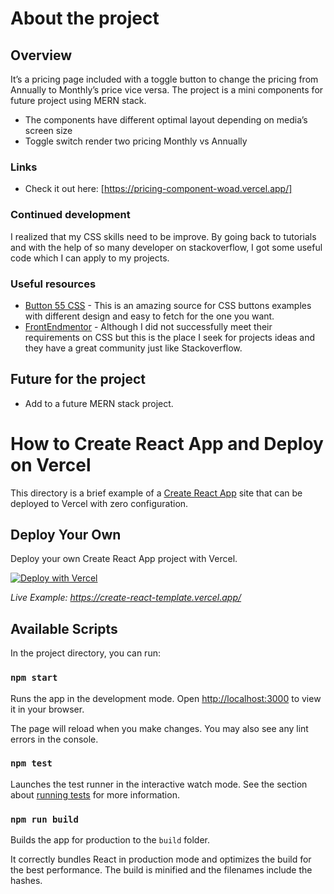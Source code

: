 # About the project
## Overview

It’s a pricing page included with a toggle button to change the pricing from Annually to Monthly’s price vice versa. The project is a mini components for future project using MERN stack. 

- The components have different optimal layout depending on media’s screen size
- Toggle switch render two pricing Monthly vs Annually

### Links

- Check it out here: [https://pricing-component-woad.vercel.app/]

### Continued development

I realized that my CSS skills need to be improve. By going back to tutorials and with the help of so many developer on stackoverflow, I got some useful code which I can apply to my projects. 

### Useful resources

- [Button 55 CSS](https://getcssscan.com/css-buttons-examples?ref=beautifulboxshadow-bottom) - This is an amazing source for CSS buttons examples with different design and easy to fetch for the one you want.
- [FrontEndmentor](https://www.frontendmentor.io/challenges) - Although I did not successfully meet their requirements on CSS but this is the place I seek for projects ideas and they have a great community just like Stackoverflow.

## Future for the project

- Add to a future MERN stack project.


# How to Create React App and Deploy on Vercel

This directory is a brief example of a [Create React App](https://github.com/facebook/create-react-app) site that can be deployed to Vercel with zero configuration.

## Deploy Your Own

Deploy your own Create React App project with Vercel.

[![Deploy with Vercel](https://vercel.com/button)](https://vercel.com/new/clone?repository-url=https://github.com/vercel/vercel/tree/main/examples/create-react-app&template=create-react-app)

_Live Example: https://create-react-template.vercel.app/_

## Available Scripts

In the project directory, you can run:

### `npm start`

Runs the app in the development mode. Open [http://localhost:3000](http://localhost:3000) to view it in your browser.

The page will reload when you make changes. You may also see any lint errors in the console.

### `npm test`

Launches the test runner in the interactive watch mode. See the section about [running tests](https://facebook.github.io/create-react-app/docs/running-tests) for more information.

### `npm run build`

Builds the app for production to the `build` folder.

It correctly bundles React in production mode and optimizes the build for the best performance. The build is minified and the filenames include the hashes.